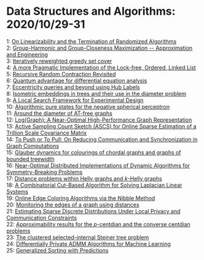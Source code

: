 # Data Structures and Algorithms: 2020/10/29-31  
1: [On Linearizability and the Termination of Randomized Algorithms](https://doi.org/10.48550/arXiv.2010.15210)  
2: [Group-Harmonic and Group-Closeness Maximization -- Approximation and  Engineering](https://doi.org/10.48550/arXiv.2010.15435)  
3: [Iteratively reweighted greedy set cover](https://doi.org/10.48550/arXiv.2010.15476)  
4: [A more Pragmatic Implementation of the Lock-free, Ordered, Linked List](https://doi.org/10.48550/arXiv.2010.15755)  
5: [Recursive Random Contraction Revisited](https://doi.org/10.48550/arXiv.2010.15770)  
6: [Quantum advantage for differential equation analysis](https://doi.org/10.48550/arXiv.2010.15776)  
7: [Eccentricity queries and beyond using Hub Labels](https://doi.org/10.48550/arXiv.2010.15794)  
8: [Isometric embeddings in trees and their use in the diameter problem](https://doi.org/10.48550/arXiv.2010.15803)  
9: [A Local Search Framework for Experimental Design](https://doi.org/10.48550/arXiv.2010.15805)  
10: [Algorithmic pure states for the negative spherical perceptron](https://doi.org/10.48550/arXiv.2010.15811)  
11: [Around the diameter of AT-free graphs](https://doi.org/10.48550/arXiv.2010.15814)  
12: [Log(Graph): A Near-Optimal High-Performance Graph Representation](https://doi.org/10.48550/arXiv.2010.15879)  
13: [Active Sampling Count Sketch (ASCS) for Online Sparse Estimation of a  Trillion Scale Covariance Matrix](https://doi.org/10.48550/arXiv.2010.15951)  
14: [To Push or To Pull: On Reducing Communication and Synchronization in  Graph Computations](https://doi.org/10.48550/arXiv.2010.16012)  
15: [Glauber dynamics for colourings of chordal graphs and graphs of bounded  treewidth](https://doi.org/10.48550/arXiv.2010.16158)  
16: [Near-Optimal Distributed Implementations of Dynamic Algorithms for  Symmetry-Breaking Problems](https://doi.org/10.48550/arXiv.2010.16177)  
17: [Distance problems within Helly graphs and $k$-Helly graphs](https://doi.org/10.48550/arXiv.2011.00001)  
18: [A Combinatorial Cut-Based Algorithm for Solving Laplacian Linear Systems](https://doi.org/10.48550/arXiv.2010.16316)  
19: [Online Edge Coloring Algorithms via the Nibble Method](https://doi.org/10.48550/arXiv.2010.16376)  
20: [Monitoring the edges of a graph using distances](https://doi.org/10.48550/arXiv.2011.00029)  
21: [Estimating Sparse Discrete Distributions Under Local Privacy and  Communication Constraints](https://doi.org/10.48550/arXiv.2011.00083)  
22: [Approximability results for the $p$-centdian and the converse centdian  problems](https://doi.org/10.48550/arXiv.2011.00130)  
23: [The clustered selected-internal Steiner tree problem](https://doi.org/10.48550/arXiv.2011.00131)  
24: [Differentially Private ADMM Algorithms for Machine Learning](https://doi.org/10.48550/arXiv.2011.00164)  
25: [Generalized Sorting with Predictions](https://doi.org/10.48550/arXiv.2011.00172)  